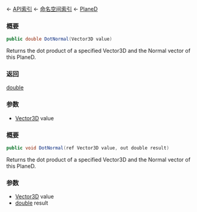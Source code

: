 ← [API索引](Api-Index) ← [命名空间索引](Namespace-Index) ← [PlaneD](VRageMath.PlaneD)

### 概要

```csharp
public double DotNormal(Vector3D value)
```

Returns the dot product of a specified Vector3D and the Normal vector of this PlaneD.

### 返回

[double](https://docs.microsoft.com/en-us/dotnet/api/System.Double?view=netframework-4.6)

### 参数

* [Vector3D](VRageMath.Vector3D) value
### 概要

```csharp
public void DotNormal(ref Vector3D value, out double result)
```

Returns the dot product of a specified Vector3D and the Normal vector of this PlaneD.

### 参数

* [Vector3D](VRageMath.Vector3D) value
* [double](https://docs.microsoft.com/en-us/dotnet/api/System.Double?view=netframework-4.6) result
